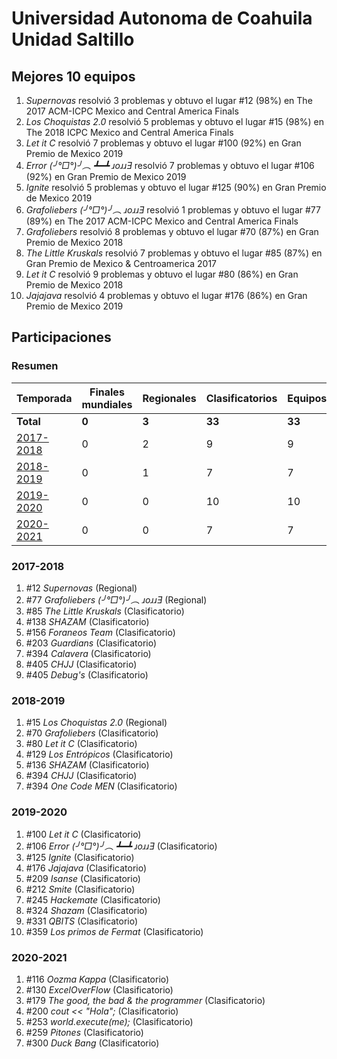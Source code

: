 ---
---

# Universidad Autonoma de Coahuila Unidad Saltillo

## Mejores 10 equipos

1. _Supernovas_ resolvió 3 problemas y obtuvo el lugar #12 (98%) en The 2017 ACM-ICPC Mexico and Central America Finals
1. _Los Choquistas 2.0_ resolvió 5 problemas y obtuvo el lugar #15 (98%) en The 2018 ICPC Mexico and Central America Finals
1. _Let it C_ resolvió 7 problemas y obtuvo el lugar #100 (92%) en Gran Premio de Mexico 2019
1. _Error (╯°□°)╯︵ ┻━┻ ɹoɹɹƎ_ resolvió 7 problemas y obtuvo el lugar #106 (92%) en Gran Premio de Mexico 2019
1. _Ignite_ resolvió 5 problemas y obtuvo el lugar #125 (90%) en Gran Premio de Mexico 2019
1. _Grafoliebers (╯°□°)╯︵ ɹoɹɹƎ_ resolvió 1 problemas y obtuvo el lugar #77 (89%) en The 2017 ACM-ICPC Mexico and Central America Finals
1. _Grafoliebers_ resolvió 8 problemas y obtuvo el lugar #70 (87%) en Gran Premio de Mexico 2018
1. _The Little Kruskals_ resolvió 7 problemas y obtuvo el lugar #85 (87%) en Gran Premio de Mexico & Centroamerica 2017
1. _Let it C_ resolvió 9 problemas y obtuvo el lugar #80 (86%) en Gran Premio de Mexico 2018
1. _Jajajava_ resolvió 4 problemas y obtuvo el lugar #176 (86%) en Gran Premio de Mexico 2019

## Participaciones

### Resumen

| Temporada | Finales mundiales | Regionales | Clasificatorios | Equipos |
| --- | --- | --- | --- | --- |
| **Total** | **0** | **3** | **33** | **33** |
| [2017-2018](#2017-2018) | 0 | 2 | 9 | 9 |
| [2018-2019](#2018-2019) | 0 | 1 | 7 | 7 |
| [2019-2020](#2019-2020) | 0 | 0 | 10 | 10 |
| [2020-2021](#2020-2021) | 0 | 0 | 7 | 7 |

### 2017-2018

1. #12 _Supernovas_ (Regional)
1. #77 _Grafoliebers (╯°□°)╯︵ ɹoɹɹƎ_ (Regional)
1. #85 _The Little Kruskals_ (Clasificatorio)
1. #138 _SHAZAM_ (Clasificatorio)
1. #156 _Foraneos Team_ (Clasificatorio)
1. #203 _Guardians_ (Clasificatorio)
1. #394 _Calavera_ (Clasificatorio)
1. #405 _CHJJ_ (Clasificatorio)
1. #405 _Debug's_ (Clasificatorio)

### 2018-2019

1. #15 _Los Choquistas 2.0_ (Regional)
1. #70 _Grafoliebers_ (Clasificatorio)
1. #80 _Let it C_ (Clasificatorio)
1. #129 _Los Entrópicos_ (Clasificatorio)
1. #136 _SHAZAM_ (Clasificatorio)
1. #394 _CHJJ_ (Clasificatorio)
1. #394 _One Code MEN_ (Clasificatorio)

### 2019-2020

1. #100 _Let it C_ (Clasificatorio)
1. #106 _Error (╯°□°)╯︵ ┻━┻ ɹoɹɹƎ_ (Clasificatorio)
1. #125 _Ignite_ (Clasificatorio)
1. #176 _Jajajava_ (Clasificatorio)
1. #209 _Isanse_ (Clasificatorio)
1. #212 _Smite_ (Clasificatorio)
1. #245 _Hackemate_ (Clasificatorio)
1. #324 _Shazam_ (Clasificatorio)
1. #331 _QBITS_ (Clasificatorio)
1. #359 _Los primos de Fermat_ (Clasificatorio)

### 2020-2021

1. #116 _Oozma Kappa_ (Clasificatorio)
1. #130 _ExcelOverFlow_ (Clasificatorio)
1. #179 _The good, the bad & the programmer_ (Clasificatorio)
1. #200 _cout << "Hola";_ (Clasificatorio)
1. #253 _world.execute(me);_ (Clasificatorio)
1. #259 _Pitones_ (Clasificatorio)
1. #300 _Duck Bang_ (Clasificatorio)



